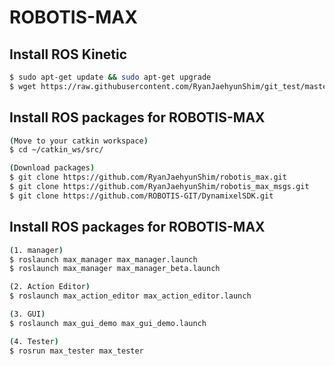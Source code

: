 # ROBOTIS-MAX

## Install ROS Kinetic
```sh
$ sudo apt-get update && sudo apt-get upgrade
$ wget https://raw.githubusercontent.com/RyanJaehyunShim/git_test/master/install_ros_kinetic.sh && chmod 755 ./install_ros_kinetic.sh && bash ./install_ros_kinetic.sh
```

## Install ROS packages for ROBOTIS-MAX
```sh
(Move to your catkin workspace)
$ cd ~/catkin_ws/src/

(Download packages)
$ git clone https://github.com/RyanJaehyunShim/robotis_max.git
$ git clone https://github.com/RyanJaehyunShim/robotis_max_msgs.git
$ git clone https://github.com/ROBOTIS-GIT/DynamixelSDK.git
```

## Install ROS packages for ROBOTIS-MAX
```sh
(1. manager)
$ roslaunch max_manager max_manager.launch
$ roslaunch max_manager max_manager_beta.launch

(2. Action Editor)
$ roslaunch max_action_editor max_action_editor.launch 

(3. GUI)
$ roslaunch max_gui_demo max_gui_demo.launch 

(4. Tester)
$ rosrun max_tester max_tester
```

